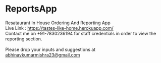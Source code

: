 # ReportsApp
Resataurant In House Ordering And Reporting App <br>
Live Link : https://tastes-like-home.herokuapp.com/  <br>
Contact me on +91-7830236194 for staff credentials in order to view the reporting section.
<br>
<br>
Please drop your inputs and suggestions at abhinavkumarmishra23@gmail.com
